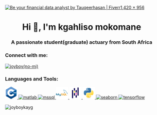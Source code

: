 <a role="link" tabindex="0" rel="noopener" target="_blank" href="https://www.google.com/url?sa=i&amp;url=https%3A%2F%2Fwww.fiverr.com%2Ftauqeerhasan%2Fbe-your-actuarial-data-analyst&amp;psig=AOvVaw0vbaooPsNW30j5sJ8sScM6&amp;ust=1666552362246000&amp;source=images&amp;cd=vfe&amp;ved=0CA0QjRxqFwoTCPDugr_F9PoCFQAAAAAdAAAAABAE" jsaction="focus:kvVbVb;mousedown:kvVbVb;touchstart:kvVbVb;" aria-label="Visit Fiverr" class="eHAdSb" data-ved="0CA0QjRxqFwoTCPDugr_F9PoCFQAAAAAdAAAAABAE" rlhc="1"><img src="https://fiverr-res.cloudinary.com/images/q_auto,f_auto/gigs/194038301/original/28e3d6a3c66e2b9b91fdb43af66396d5624a8921/be-your-actuarial-data-analyst.jpg" jsaction="load:XAeZkd;" jsname="HiaYvf" class="n3VNCb KAlRDb" alt="Be your financial data analyst by Tauqeerhasan | Fiverr" data-noaft="1" style="width: 433px; height: 291.513px; margin: 0px;"><span class="VSIspc" jsname="eQ3Oyb" style="margin: 0px;">1,420 × 956</span></a>


<h1 align="center">Hi 👋, I'm kgahliso mokomane</h1>
<h3 align="center">A passionate student(graduate) actuary from South Africa</h3>

<h3 align="left">Connect with me:</h3>
<p align="left">
<a href="https://kaggle.com/joyboy(no-mi)" target="blank"><img align="center" src="https://raw.githubusercontent.com/rahuldkjain/github-profile-readme-generator/master/src/images/icons/Social/kaggle.svg" alt="joyboy(no-mi)" height="30" width="40" /></a>
</p>

<h3 align="left">Languages and Tools:</h3>
<p align="left"> <a href="https://www.w3schools.com/cpp/" target="_blank" rel="noreferrer"> <img src="https://raw.githubusercontent.com/devicons/devicon/master/icons/cplusplus/cplusplus-original.svg" alt="cplusplus" width="40" height="40"/> </a> <a href="https://www.mathworks.com/" target="_blank" rel="noreferrer"> <img src="https://upload.wikimedia.org/wikipedia/commons/2/21/Matlab_Logo.png" alt="matlab" width="40" height="40"/> </a> <a href="https://www.microsoft.com/en-us/sql-server" target="_blank" rel="noreferrer"> <img src="https://www.svgrepo.com/show/303229/microsoft-sql-server-logo.svg" alt="mssql" width="40" height="40"/> </a> <a href="https://www.mysql.com/" target="_blank" rel="noreferrer"> <img src="https://raw.githubusercontent.com/devicons/devicon/master/icons/mysql/mysql-original-wordmark.svg" alt="mysql" width="40" height="40"/> </a> <a href="https://pandas.pydata.org/" target="_blank" rel="noreferrer"> <img src="https://raw.githubusercontent.com/devicons/devicon/2ae2a900d2f041da66e950e4d48052658d850630/icons/pandas/pandas-original.svg" alt="pandas" width="40" height="40"/> </a> <a href="https://www.python.org" target="_blank" rel="noreferrer"> <img src="https://raw.githubusercontent.com/devicons/devicon/master/icons/python/python-original.svg" alt="python" width="40" height="40"/> </a> <a href="https://seaborn.pydata.org/" target="_blank" rel="noreferrer"> <img src="https://seaborn.pydata.org/_images/logo-mark-lightbg.svg" alt="seaborn" width="40" height="40"/> </a> <a href="https://www.tensorflow.org" target="_blank" rel="noreferrer"> <img src="https://www.vectorlogo.zone/logos/tensorflow/tensorflow-icon.svg" alt="tensorflow" width="40" height="40"/> </a> </p>

<p><img align="center" src="https://github-readme-stats.vercel.app/api/top-langs?username=joyboykayg&show_icons=true&locale=en&layout=compact" alt="joyboykayg" /></p>
